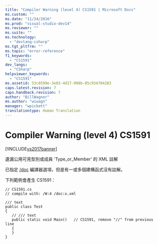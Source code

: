 ```yaml
---
title: "Compiler Warning (level 4) CS1591 | Microsoft Docs"
ms.custom: ""
ms.date: "11/24/2016"
ms.prod: "visual-studio-dev14"
ms.reviewer: ""
ms.suite: ""
ms.technology: 
  - "devlang-csharp"
ms.tgt_pltfrm: ""
ms.topic: "error-reference"
f1_keywords: 
  - "CS1591"
dev_langs: 
  - "CSharp"
helpviewer_keywords: 
  - "CS1591"
ms.assetid: 53c8599e-3e83-4d17-998b-05c934704283
caps.latest.revision: 7
caps.handback.revision: 7
author: "BillWagner"
ms.author: "wiwagn"
manager: "wpickett"
translationtype: Human Translation
---
```

# Compiler Warning (level 4) CS1591
[!INCLUDE[vs2017banner](../../../csharp/includes/vs2017banner.md)]

遺漏公用可見型別或成員 'Type\_or\_Member' 的 XML 註解  
  
 已指定 [\/doc](../../../csharp/language-reference/compiler-options/doc-compiler-option.md) 編譯器選項，但是有一或多個建構函式沒有註解。  
  
 下列範例會產生 CS1591：  
  
```  
// CS1591.cs  
// compile with: /W:4 /doc:x.xml  
  
/// text  
public class Test  
{  
   // /// text  
   public static void Main()   // CS1591, remove "//" from previous line  
   {  
   }  
}  
```